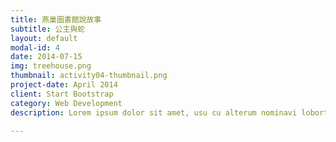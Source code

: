 ```yaml
---
title: 燕巢圖書館說故事
subtitle: 公主與蛇
layout: default
modal-id: 4
date: 2014-07-15
img: treehouse.png
thumbnail: activity04-thumbnail.png
project-date: April 2014
client: Start Bootstrap
category: Web Development
description: Lorem ipsum dolor sit amet, usu cu alterum nominavi lobortis. At duo novum diceret. Tantas apeirian vix et, usu sanctus postulant inciderint ut, populo diceret necessitatibus in vim. Cu eum dicam feugiat noluisse.

---
```

